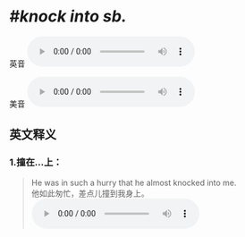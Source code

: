 # ***\#knock into sb.*** 
英音
<audio src="./media/knock into sb1_AAC.aac" controls="controls"></audio>

美音
<audio src="./media/knock into sb.2.aac" controls="controls"></audio>



  

英文释义
---
### 1.**撞在…上：**  

 > He was in such a hurry that he almost knocked into me.   
 > 他如此匆忙，差点儿撞到我身上。    
<audio src="./media/knock-8.aac" controls="controls"></audio>



